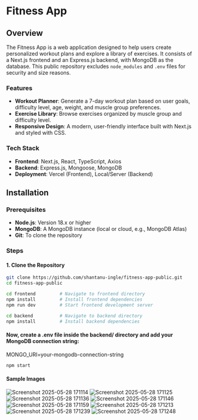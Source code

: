 # Fitness App

## Overview
The Fitness App is a web application designed to help users create personalized workout plans and explore a library of exercises. It consists of a Next.js frontend and an Express.js backend, with MongoDB as the database. This public repository excludes `node_modules` and `.env` files for security and size reasons.

### Features
- **Workout Planner**: Generate a 7-day workout plan based on user goals, difficulty level, age, weight, and muscle group preferences.
- **Exercise Library**: Browse exercises organized by muscle group and difficulty level.
- **Responsive Design**: A modern, user-friendly interface built with Next.js and styled with CSS.

### Tech Stack
- **Frontend**: Next.js, React, TypeScript, Axios
- **Backend**: Express.js, Mongoose, MongoDB
- **Deployment**: Vercel (Frontend), Local/Server (Backend)

## Installation

### Prerequisites
- **Node.js**: Version 18.x or higher
- **MongoDB**: A MongoDB instance (local or cloud, e.g., MongoDB Atlas)
- **Git**: To clone the repository

### Steps

#### 1. Clone the Repository
```bash
git clone https://github.com/shantanu-ingle/fitness-app-public.git
cd fitness-app-public
```
```bash
cd frontend         # Navigate to frontend directory
npm install         # Install frontend dependencies
npm run dev         # Start frontend development server

cd backend          # Navigate to backend directory
npm install         # Install backend dependencies
```

#### Now, create a .env file inside the backend/ directory and add your MongoDB connection string:
MONGO_URI=your-mongodb-connection-string

```bash
npm start
```


#### Sample Images
![Screenshot 2025-05-28 171114](https://github.com/user-attachments/assets/d4e3ff10-b562-48ae-89fc-b550b98bedc2)
![Screenshot 2025-05-28 171125](https://github.com/user-attachments/assets/bfbfc889-49bc-4de7-b900-3afc745eb6f6)
![Screenshot 2025-05-28 171136](https://github.com/user-attachments/assets/32093b04-4dec-4f44-bc18-93c23d01ea68)
![Screenshot 2025-05-28 171146](https://github.com/user-attachments/assets/c919ed58-1671-4fe9-a302-6008e1faa0eb)
![Screenshot 2025-05-28 171159](https://github.com/user-attachments/assets/43d9d188-14c2-4734-b01e-02fb49638a4f)
![Screenshot 2025-05-28 171213](https://github.com/user-attachments/assets/da00c400-e7c8-4200-ba8c-ab07d0c88606)
![Screenshot 2025-05-28 171239](https://github.com/user-attachments/assets/6198ad15-a004-4a71-90f5-3309ed7d3b48)
![Screenshot 2025-05-28 171248](https://github.com/user-attachments/assets/56375b8c-55e7-4998-a270-1a532c7ad1cf)
